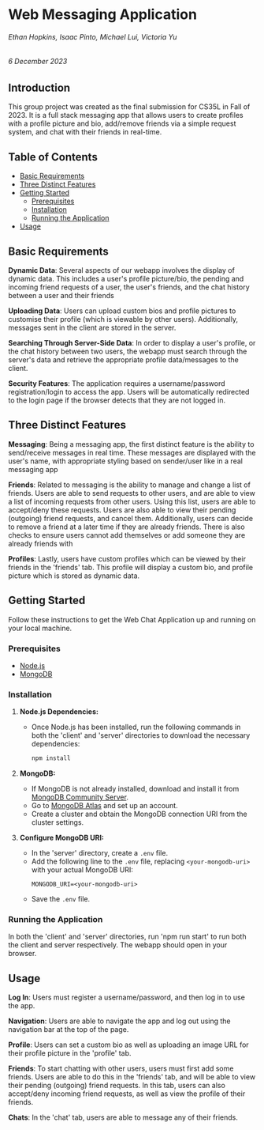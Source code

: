 # Web Messaging Application

###### Ethan Hopkins, Isaac Pinto, Michael Lui, Victoria Yu
###### 6 December 2023

## Introduction

This group project was created as the final submission for
CS35L in Fall of 2023. It is a full stack messaging app that
allows users to create profiles with a profile picture and bio, add/remove friends via a simple request system, and chat with their friends in real-time.

## Table of Contents

- [Basic Requirements](#basic-requirements)
- [Three Distinct Features](#three-distinct-features)
- [Getting Started](#getting-started)
  - [Prerequisites](#prerequisites)
  - [Installation](#installation)
  - [Running the Application](#running-the-application)
- [Usage](#usage)


## Basic Requirements

**Dynamic Data**: Several aspects of our webapp involves the display of dynamic data. This includes a user's profile picture/bio, the pending and incoming friend requests of a user, the user's friends, and the chat history between a user and their friends

**Uploading Data**: Users can upload custom bios and profile pictures to customise their profile (which is viewable by other users). Additionally, messages sent in the client are stored in the server.

**Searching Through Server-Side Data**: In order to display a user's profile, or the chat history between two users, the webapp must search through the server's data and retrieve the appropriate profile data/messages to the client.

**Security Features**: The application requires a username/password registration/login to access the app. Users will be automatically redirected to the login page if the browser detects that they are not logged in.

## Three Distinct Features

**Messaging**: Being a messaging app, the first distinct feature is the ability to send/receive messages in real time. These messages are displayed with the user's name, with appropriate styling based on sender/user like in a real messaging app

**Friends**: Related to messaging is the ability to manage and change a list of friends. Users are able to send requests to other users, and are able to view a list of incoming requests from other users. Using this list, users are able to accept/deny these requests. Users are also able to view their pending (outgoing) friend requests, and cancel them. Additionally, users can decide to remove a friend at a later time if they are already friends. There is also checks to ensure users cannot add themselves or add someone they are already friends with

**Profiles**: Lastly, users have custom profiles which can be viewed by their friends in the 'friends' tab. This profile will display a custom bio, and profile picture which is stored as dynamic data.

## Getting Started

Follow these instructions to get the Web Chat Application up and running on your local machine.

### Prerequisites
- [Node.js](https://nodejs.org/en/download/)
- [MongoDB](https://www.mongodb.com/try/download/community)

### Installation

1. **Node.js Dependencies:**
   - Once Node.js has been installed, run the following commands in both the 'client' and 'server' directories to download the necessary dependencies:
     ```bash
     npm install
     ```

2. **MongoDB:**
   - If MongoDB is not already installed, download and install it from [MongoDB Community Server](https://www.mongodb.com/try/download/community).
   - Go to [MongoDB Atlas](https://www.mongodb.com/cloud/atlas) and set up an account.
   - Create a cluster and obtain the MongoDB connection URI from the cluster settings.
   
3. **Configure MongoDB URI:**
   - In the 'server' directory, create a `.env` file.
   - Add the following line to the `.env` file, replacing `<your-mongodb-uri>` with your actual MongoDB URI:
     ```plaintext
     MONGODB_URI=<your-mongodb-uri>
     ```
   - Save the `.env` file.

### Running the Application

In both the 'client' and 'server' directories, run 'npm run start' to run both the client and server respectively. The webapp should open in your browser.

## Usage

**Log In**: Users must register a username/password, and then log in to use the app.

**Navigation**: Users are able to navigate the app and log out using the navigation bar at the top of the page.

**Profile**: Users can set a custom bio as well as uploading an image URL for their profile picture in the 'profile' tab.

**Friends**: To start chatting with other users, users must first add some friends. Users are able to do this in the 'friends' tab, and will be able to view their pending (outgoing) friend requests. In this tab, users can also accept/deny incoming friend requests, as well as view the profile of their friends.

**Chats**: In the 'chat' tab, users are able to message any of their friends.
